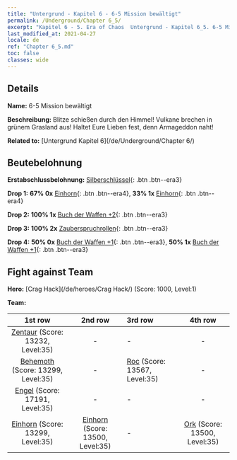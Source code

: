 ```yaml
---
title: "Untergrund - Kapitel 6 - 6-5 Mission bewältigt"
permalink: /Underground/Chapter 6_5/
excerpt: "Kapitel 6 - 5. Era of Chaos  Untergrund - Kapitel 6_5. 6-5 Mission bewältigt"
last_modified_at: 2021-04-27
locale: de
ref: "Chapter 6_5.md"
toc: false
classes: wide
---
```


## Details

 **Name:** 6-5 Mission bewältigt

 **Beschreibung:** Blitze schießen durch den Himmel! Vulkane brechen in grünem Grasland aus! Haltet Eure Lieben fest, denn Armageddon naht!

 **Related to:** [Untergrund Kapitel 6](/de/Underground/Chapter 6/)

## Beutebelohnung

 **Erstabschlussbelohnung:** [Silberschlüssel](/ItemsDE/con_693/){: .btn .btn--era3}

 **Drop 1:** **67% 0x** [Einhorn](/ItemsDE/unt_204/){: .btn .btn--era4}, **33% 1x** [Einhorn](/ItemsDE/unt_204/){: .btn .btn--era4}

 **Drop 2:** **100% 1x** [Buch der Waffen +2](/ItemsDE/mat_32/){: .btn .btn--era3}

 **Drop 3:** **100% 2x** [Zauberspruchrollen](/ItemsDE/con_694/){: .btn .btn--era3}

 **Drop 4:** **50% 0x** [Buch der Waffen +1](/ItemsDE/mat_25/){: .btn .btn--era3}, **50% 1x** [Buch der Waffen +1](/ItemsDE/mat_25/){: .btn .btn--era3}


## Fight against Team
 **Hero:** [Crag Hack](/de/heroes/Crag Hack/) (Score: 1000, Level:1)

 **Team:**


  | 1st row | 2nd row | 3rd row | 4th row |
  |:----:|:----:|:----|:----:|
  | [Zentaur](/de/units/Centaur/) (Score: 13232, Level:35)  | - | - | - |
  | [Behemoth](/de/units/Behemoth/) (Score: 13299, Level:35)  | - | [Roc](/de/units/Roc/) (Score: 13567, Level:35)  | - |
  | [Engel](/de/units/Angel/) (Score: 17191, Level:35)  | - | - | - |
  | [Einhorn](/de/units/Unicorn/) (Score: 13299, Level:35)  | [Einhorn](/de/units/Unicorn/) (Score: 13500, Level:35)  | - | [Ork](/de/units/Orc/) (Score: 13500, Level:35)  |


